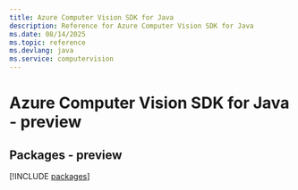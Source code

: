```yaml
---
title: Azure Computer Vision SDK for Java
description: Reference for Azure Computer Vision SDK for Java
ms.date: 08/14/2025
ms.topic: reference
ms.devlang: java
ms.service: computervision
---
```

# Azure Computer Vision SDK for Java - preview
## Packages - preview
[!INCLUDE [packages](computer-vision-index.md)]